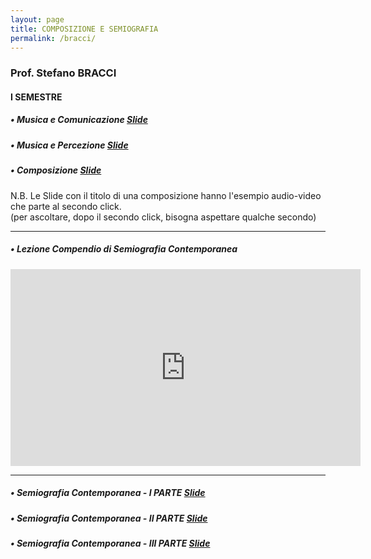 ```yaml
---
layout: page
title: COMPOSIZIONE E SEMIOGRAFIA
permalink: /bracci/
---
```


### Prof. Stefano BRACCI
#### I SEMESTRE



##### • Musica e Comunicazione <a href="https://mastercontemporanea.github.io/musicacomunicazione/assets/player/KeynoteDHTMLPlayer.html#0" target="_blank"> Slide</a>  



##### • Musica e Percezione <a href="https://mastercontemporanea.github.io/musicapercezione/assets/player/KeynoteDHTMLPlayer.html#0" target="_blank"> Slide</a>  




##### • Composizione <a href="https://mastercontemporanea.github.io/composizione01/assets/player/KeynoteDHTMLPlayer.html#0" target="_blank"> Slide</a>  




N.B. Le Slide con il titolo di una composizione hanno l'esempio audio-video che parte al secondo click.   
(per ascoltare, dopo il secondo click, bisogna aspettare qualche secondo)


---



##### • Lezione Compendio di Semiografia Contemporanea

<center>
<iframe width="560" height="315" src="https://www.youtube.com/embed/Kg_l3WcaQf4" frameborder="0" allow="accelerometer; autoplay; encrypted-media; gyroscope; picture-in-picture" allowfullscreen></iframe>
</center>


---


##### • Semiografia Contemporanea -  I PARTE <a href="https://mastercontemporanea.github.io/semiografia1/#0" target="_blank"> Slide</a>  




##### • Semiografia Contemporanea -  II PARTE <a href="https://mastercontemporanea.github.io/semiografia2/#0" target="_blank"> Slide</a>




##### • Semiografia Contemporanea -  III PARTE <a href="https://mastercontemporanea.github.io/semiografia3/#0" target="_blank"> Slide</a>
